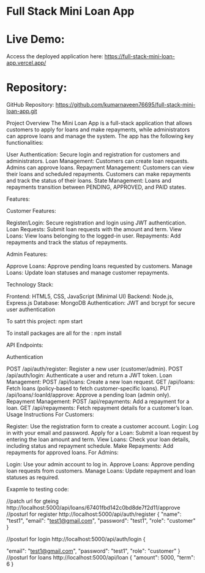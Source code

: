 # Full Stack Mini Loan App

# Live Demo:
Access the deployed application here: https://full-stack-mini-loan-app.vercel.app/

# Repository:
GitHub Repository: https://github.com/kumarnaveen76695/full-stack-mini-loan-app.git

Project Overview
The Mini Loan App is a full-stack application that allows customers to apply for loans and make repayments, while administrators can approve loans and manage the system. The app has the following key functionalities:

User Authentication: Secure login and registration for customers and administrators.
Loan Management:
Customers can create loan requests.
Admins can approve loans.
Repayment Management:
Customers can view their loans and scheduled repayments.
Customers can make repayments and track the status of their loans.
State Management:
Loans and repayments transition between PENDING, APPROVED, and PAID states.

Features:

Customer Features:

Register/Login: Secure registration and login using JWT authentication.
Loan Requests: Submit loan requests with the amount and term.
View Loans: View loans belonging to the logged-in user.
Repayments: Add repayments and track the status of repayments.

Admin Features:

Approve Loans: Approve pending loans requested by customers.
Manage Loans: Update loan statuses and manage customer repayments.

Technology Stack:

Frontend: HTML5, CSS, JavaScript (Minimal UI)
Backend: Node.js, Express.js
Database: MongoDB
Authentication: JWT and bcrypt for secure user authentication

To satrt this project:
npm start

To install packages are all for the :
npm install

API Endpoints:

Authentication

POST /api/auth/register: Register a new user (customer/admin).
POST /api/auth/login: Authenticate a user and return a JWT token.
Loan Management:
POST /api/loans: Create a new loan request.
GET /api/loans: Fetch loans (policy-based to fetch customer-specific loans).
PUT /api/loans/:loanId/approve: Approve a pending loan (admin only).
Repayment Management:
POST /api/repayments: Add a repayment for a loan.
GET /api/repayments: Fetch repayment details for a customer’s loan.
Usage Instructions
For Customers:

Register: Use the registration form to create a customer account.
Login: Log in with your email and password.
Apply for a Loan: Submit a loan request by entering the loan amount and term.
View Loans: Check your loan details, including status and repayment schedule.
Make Repayments: Add repayments for approved loans.
For Admins:

Login: Use your admin account to log in.
Approve Loans: Approve pending loan requests from customers.
Manage Loans: Update repayment and loan statuses as required.

Exapmle to testing code:

//patch url for gteing http://localhost:5000/api/loans/67401fbd142c0bd8de7f2d11/approve
//posturl for register http://localhost:5000/api/auth/register
{
   "name": "test1",
  "email": "test1@gmail.com",
 "password": "test1",
 "role": "customer" 
 }

//posturl for login http://localhost:5000/api/auth/login
 {
  
   "email": "test1@gmail.com",
   "password": "test1",
   "role": "customer" 
}
//posturl for loans http://localhost:5000/api/loan
{
  "amount": 5000,
  "term": 6
}
